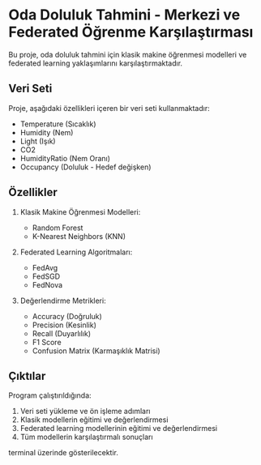 # Oda Doluluk Tahmini - Merkezi ve Federated Öğrenme Karşılaştırması

Bu proje, oda doluluk tahmini için klasik makine öğrenmesi modelleri ve federated learning yaklaşımlarını karşılaştırmaktadır.

## Veri Seti

Proje, aşağıdaki özellikleri içeren bir veri seti kullanmaktadır:
- Temperature (Sıcaklık)
- Humidity (Nem)
- Light (Işık)
- CO2
- HumidityRatio (Nem Oranı)
- Occupancy (Doluluk - Hedef değişken)

## Özellikler

1. Klasik Makine Öğrenmesi Modelleri:
   - Random Forest
   - K-Nearest Neighbors (KNN)

2. Federated Learning Algoritmaları:
   - FedAvg
   - FedSGD
   - FedNova

3. Değerlendirme Metrikleri:
   - Accuracy (Doğruluk)
   - Precision (Kesinlik)
   - Recall (Duyarlılık)
   - F1 Score
   - Confusion Matrix (Karmaşıklık Matrisi)

## Çıktılar

Program çalıştırıldığında:
1. Veri seti yükleme ve ön işleme adımları
2. Klasik modellerin eğitimi ve değerlendirmesi
3. Federated learning modellerinin eğitimi ve değerlendirmesi
4. Tüm modellerin karşılaştırmalı sonuçları

terminal üzerinde gösterilecektir. 